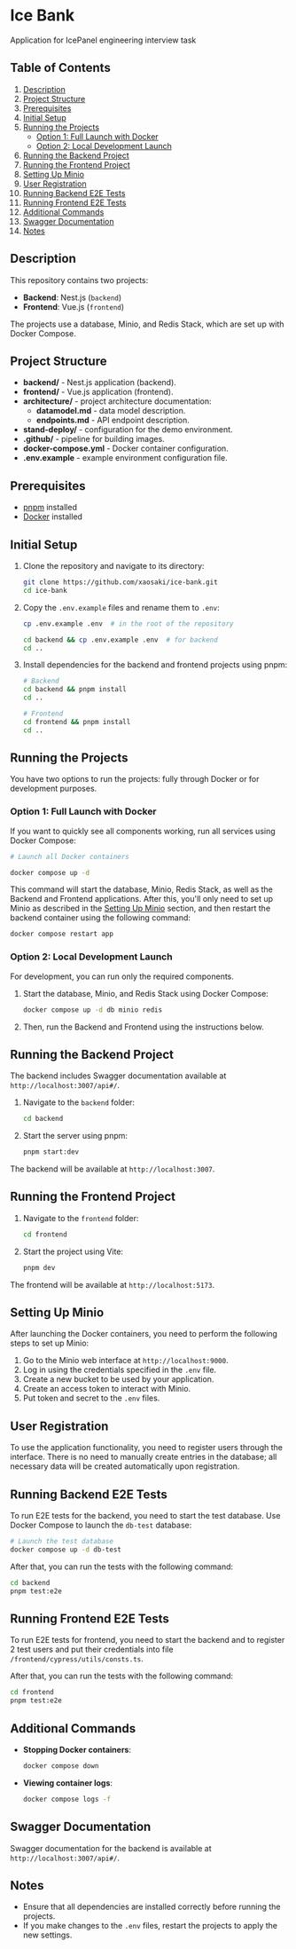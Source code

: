 # Ice Bank

Application for IcePanel engineering interview task

## Table of Contents

1. [Description](#description)
2. [Project Structure](#project-structure)
3. [Prerequisites](#prerequisites)
4. [Initial Setup](#initial-setup)
5. [Running the Projects](#running-the-projects)
    - [Option 1: Full Launch with Docker](#option-1-full-launch-with-docker)
    - [Option 2: Local Development Launch](#option-2-local-development-launch)
6. [Running the Backend Project](#running-the-backend-project)
7. [Running the Frontend Project](#running-the-frontend-project)
8. [Setting Up Minio](#setting-up-minio)
9. [User Registration](#user-registration)
10. [Running Backend E2E Tests](#running-backend-e2e-tests)
11. [Running Frontend E2E Tests](#running-frontend-e2e-tests)
12. [Additional Commands](#additional-commands)
13. [Swagger Documentation](#swagger-documentation)
14. [Notes](#notes)

## Description

This repository contains two projects:

- **Backend**: Nest.js (`backend`)
- **Frontend**: Vue.js (`frontend`)

The projects use a database, Minio, and Redis Stack, which are set up with Docker Compose.

## Project Structure

- **backend/** - Nest.js application (backend).
- **frontend/** - Vue.js application (frontend).
- **architecture/** - project architecture documentation:
    - **datamodel.md** - data model description.
    - **endpoints.md** - API endpoint description.
- **stand-deploy/** - configuration for the demo environment.
- **.github/** - pipeline for building images.
- **docker-compose.yml** - Docker container configuration.
- **.env.example** - example environment configuration file.

## Prerequisites

- [pnpm](https://pnpm.io/installation) installed
- [Docker](https://www.docker.com/get-started) installed

## Initial Setup

1. Clone the repository and navigate to its directory:
   ```bash
   git clone https://github.com/xaosaki/ice-bank.git
   cd ice-bank
   ```

2. Copy the `.env.example` files and rename them to `.env`:
   ```bash
   cp .env.example .env  # in the root of the repository

   cd backend && cp .env.example .env  # for backend
   cd ..
   ```

3. Install dependencies for the backend and frontend projects using pnpm:
   ```bash
   # Backend
   cd backend && pnpm install
   cd ..

   # Frontend
   cd frontend && pnpm install
   cd ..
   ```

## Running the Projects

You have two options to run the projects: fully through Docker or for development purposes.

### Option 1: Full Launch with Docker

If you want to quickly see all components working, run all services using Docker Compose:

```bash
# Launch all Docker containers

docker compose up -d
```

This command will start the database, Minio, Redis Stack, as well as the Backend and Frontend applications.
After this, you'll only need to set up Minio as described in the [Setting Up Minio](#setting-up-minio) section,
and then restart the backend container using the following command:

```bash
docker compose restart app
```

### Option 2: Local Development Launch

For development, you can run only the required components.

1. Start the database, Minio, and Redis Stack using Docker Compose:
   ```bash
   docker compose up -d db minio redis
   ```

2. Then, run the Backend and Frontend using the instructions below.

## Running the Backend Project

The backend includes Swagger documentation available at `http://localhost:3007/api#/`.

1. Navigate to the `backend` folder:
   ```bash
   cd backend
   ```

2. Start the server using pnpm:
   ```bash
   pnpm start:dev
   ```

The backend will be available at `http://localhost:3007`.

## Running the Frontend Project

1. Navigate to the `frontend` folder:
   ```bash
   cd frontend
   ```

2. Start the project using Vite:
   ```bash
   pnpm dev
   ```

The frontend will be available at `http://localhost:5173`.

## Setting Up Minio

After launching the Docker containers, you need to perform the following steps to set up Minio:

1. Go to the Minio web interface at `http://localhost:9000`.
2. Log in using the credentials specified in the `.env` file.
3. Create a new bucket to be used by your application.
4. Create an access token to interact with Minio.
5. Put token and secret to the `.env` files.

## User Registration

To use the application functionality, you need to register users through the interface.
There is no need to manually create entries in the database; all necessary data will be created automatically upon registration.

## Running Backend E2E Tests

To run E2E tests for the backend, you need to start the test database. Use Docker Compose to launch the `db-test` database:

```bash
# Launch the test database
docker compose up -d db-test
```

After that, you can run the tests with the following command:
```bash
cd backend
pnpm test:e2e
```


## Running Frontend E2E Tests

To run E2E tests for frontend, you need to start the backend and to register 2 test users and put their credentials into file `/frontend/cypress/utils/consts.ts`.

After that, you can run the tests with the following command:
```bash
cd frontend
pnpm test:e2e
```

## Additional Commands

- **Stopping Docker containers**:
  ```bash
  docker compose down
  ```

- **Viewing container logs**:
  ```bash
  docker compose logs -f
  ```

## Swagger Documentation

Swagger documentation for the backend is available at `http://localhost:3007/api#/`.

## Notes

- Ensure that all dependencies are installed correctly before running the projects.
- If you make changes to the `.env` files, restart the projects to apply the new settings.
